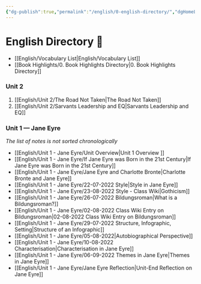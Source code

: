 ```yaml
---
{"dg-publish":true,"permalink":"/english/0-english-directory/","dgHomeLink":true,"dgPassFrontmatter":false}
---
```


# English Directory 🧭

- [[English/Vocabulary List|English/Vocabulary List]]
- [[Book Highlights/0. Book Highlights Directory|0. Book Highlights Directory]]

### Unit 2
1.  [[English/Unit 2/The Road Not Taken|The Road Not Taken]]
2. [[English/Unit 2/Sarvants Leadership and EQ|Sarvants Leadership and EQ]]


### Unit 1 — Jane Eyre 
*The list of notes is not sorted chronologically*
- [[English/Unit 1 - Jane Eyre/Unit Overview|Unit 1 Overview ]]
- [[English/Unit 1 - Jane Eyre/If Jane Eyre was Born in the 21st Century|If Jane Eyre was Born in the 21st Century]] 
- [[English/Unit 1 - Jane Eyre/Jane Eyre and Charlotte Bronte|Charlotte Bronte and Jane Eyre]]
- [[English/Unit 1 - Jane Eyre/22-07-2022 Style|Style in Jane Eyre]]
- [[English/Unit 1 - Jane Eyre/23-08-2022 Style - Class Wiki|Gothicism]]
- [[English/Unit 1 - Jane Eyre/26-07-2022 Bildungsroman|What is a Bildungsroman?]]
-  [[English/Unit 1 - Jane Eyre/02-08-2022 Class Wiki Entry on Bildungsroman|02-08-2022 Class Wiki Entry on Bildungsroman]]
-  [[English/Unit 1 - Jane Eyre/29-07-2022 Structure, Infographic, Setting|Structure of an Infographic]] 
- [[English/Unit 1 - Jane Eyre/05-08-2022|Autobiographical Perspective]]
- [[English/Unit 1 - Jane Eyre/10-08-2022 Characterisation|Characterisation in Jane Eyre]]
- [[English/Unit 1 - Jane Eyre/06-09-2022 Themes in Jane Eyre|Themes in Jane Eyre]]
- [[English/Unit 1 - Jane Eyre/Jane Eyre Reflection|Unit-End Reflection on Jane Eyre]]
